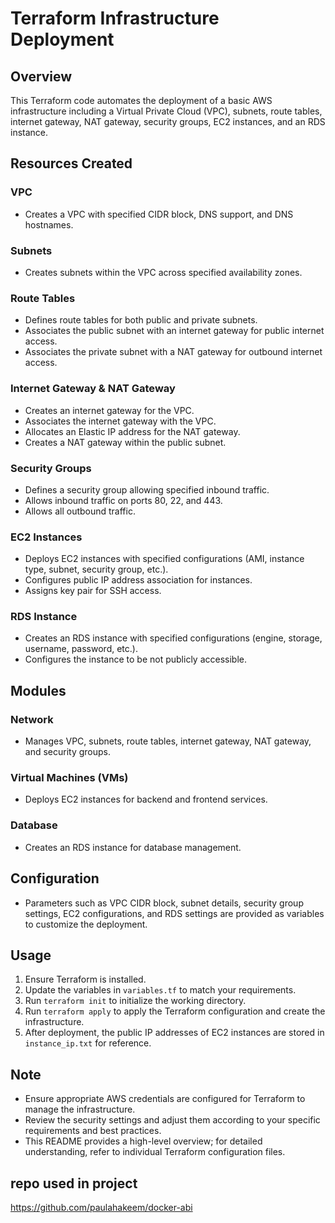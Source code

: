 # Terraform Infrastructure Deployment

## Overview
This Terraform code automates the deployment of a basic AWS infrastructure including a Virtual Private Cloud (VPC), subnets, route tables, internet gateway, NAT gateway, security groups, EC2 instances, and an RDS instance.

## Resources Created

### VPC
- Creates a VPC with specified CIDR block, DNS support, and DNS hostnames.

### Subnets
- Creates subnets within the VPC across specified availability zones.

### Route Tables
- Defines route tables for both public and private subnets.
- Associates the public subnet with an internet gateway for public internet access.
- Associates the private subnet with a NAT gateway for outbound internet access.

### Internet Gateway & NAT Gateway
- Creates an internet gateway for the VPC.
- Associates the internet gateway with the VPC.
- Allocates an Elastic IP address for the NAT gateway.
- Creates a NAT gateway within the public subnet.

### Security Groups
- Defines a security group allowing specified inbound traffic.
- Allows inbound traffic on ports 80, 22, and 443.
- Allows all outbound traffic.

### EC2 Instances
- Deploys EC2 instances with specified configurations (AMI, instance type, subnet, security group, etc.).
- Configures public IP address association for instances.
- Assigns key pair for SSH access.

### RDS Instance
- Creates an RDS instance with specified configurations (engine, storage, username, password, etc.).
- Configures the instance to be not publicly accessible.

## Modules

### Network
- Manages VPC, subnets, route tables, internet gateway, NAT gateway, and security groups.

### Virtual Machines (VMs)
- Deploys EC2 instances for backend and frontend services.

### Database
- Creates an RDS instance for database management.

## Configuration
- Parameters such as VPC CIDR block, subnet details, security group settings, EC2 configurations, and RDS settings are provided as variables to customize the deployment.

## Usage
1. Ensure Terraform is installed.
2. Update the variables in `variables.tf` to match your requirements.
3. Run `terraform init` to initialize the working directory.
4. Run `terraform apply` to apply the Terraform configuration and create the infrastructure.
5. After deployment, the public IP addresses of EC2 instances are stored in `instance_ip.txt` for reference.

## Note
- Ensure appropriate AWS credentials are configured for Terraform to manage the infrastructure.
- Review the security settings and adjust them according to your specific requirements and best practices.
- This README provides a high-level overview; for detailed understanding, refer to individual Terraform configuration files.

## repo used in project 
https://github.com/paulahakeem/docker-abi
